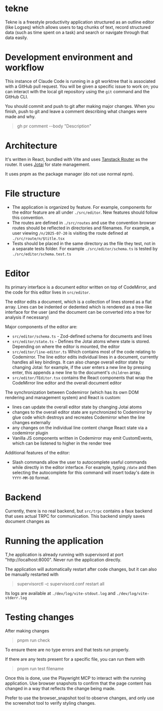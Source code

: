 # tekne

Tekne is a freestyle productivity application structured as an outline editor
(like Logseq) which allows users to tag chunks of text, record structured data
(such as time spent on a task) and search or navigate through that data easily.

# Development environment and workflow

This instance of Claude Code is running in a git worktree that is associated
with a GitHub pull request. You will be given a specific issue to work on; you
can interact with the local git repository using the `git` command and the
GitHub CLI.

You should commit and push to git after making major changes. When you finish,
push to git and leave a comment describing what changes were made and why.

> gh pr comment --body "Description"

# Architecture

It's written in React, bundled with Vite and uses [Tanstack
Router](https://tanstack.com/router/latest) as the router. It uses
[Jotai](https://jotai.org/docs) for state management.

It uses pnpm as the package manager (do not use normal npm).

# File structure

- The application is organized by feature. For example, components for the
  editor feature are all under `./src/editor`. New features should follow this
  convention.
- The routes are defined in `./src/routes` and use the convention browser routes
  should be reflected in directories and filenames. For example, a user viewing
  `/n/2025-07-20` is visiting the route defined at `./src/route/n/$title.tsx`
- Tests should be placed in the same directory as the file they test, not in a separate
  tests folder. For example `./src/editor/schema.ts` is tested by
  `./src/editor/schema.test.ts`

# Editor

Its primary interface is a document editor written on top of CodeMirror, and the
code for this editor lives in `src/editor`.

The editor edits a document, which
is a collection of lines stored as a flat array. Lines can be indented or
dedented which is rendered as a tree-like interface for the user (and the
document can be converted into a tree for analysis if necessary)

Major components of the editor are:

- `src/editor/schema.ts` - Zod-defined schema for documents and lines
- `src/editor/state.ts` - Defines the Jotai atoms where state is stored.
  Depending on where the editor is mounted, the editor
- `src/editor/line-editor.ts` Which contains most of the code relating to
  Codemirror. The line editor edits individual lines in a document, currently
  handles all key bindings. It can also change overall editor state by changing Jotai:
  for example, if the user enters a new line by pressing enter, this appends a new line
  to the document's `children` array.
- `src/editor/TEditor.tsx` contains the React components that wrap the
  CodeMirror line editor and the overall document editor

The synchronization between Codemirror (which has its own DOM rendering and
management system) and React is custom:

- lines can update the overall editor state by changing Jotai atoms
- changes to the overall editor state are synchronized to Codemirror by glue code which destroys and recreates Codemirror when the line changes externally
- any changes on the individual line content change React state via a codemirror plugin
- Vanilla JS components written in Codemirror may emit CustomEvents, which can be listened to higher in
  the render tree

Additional features of the editor:

- Slash commands allow the user to autocomplete useful commands while directly in the editor interface.
  For example, typing `/date` and then selecting the autocomplete for this command will insert today's date in
  `YYYY-MM-DD` format.

# Backend

Currently, there is no real backend, but `src/trpc` contains a faux backend that
uses actual TRPC for communication. This backend simply saves document changes as

# Running the application

T,he application is already running with supervisord at port
"http://localhost:8000". Never run the application directly.

The application will automatically restart after code changes, but it can also be manually restarted with

> supervisorctl -c supervisord.conf restart all

Its logs are available at `./dev/log/vite-stdout.log` and `./dev/log/vite-stderr.log`

# Testing changes

After making changes

> pnpm run check

To ensure there are no type errors and that tests run properly.

If there are any tests present for a specific file, you can run them with

> pnpm run test filename

Once this is done, use the Playwright MCP to interact with the running application. Use
browser snapshots to confirm that the page content has changed in a way that
reflects the change being made.

Prefer to use the browser_snapshot tool to observe changes, and only use the
screenshot tool to verify styling changes.
